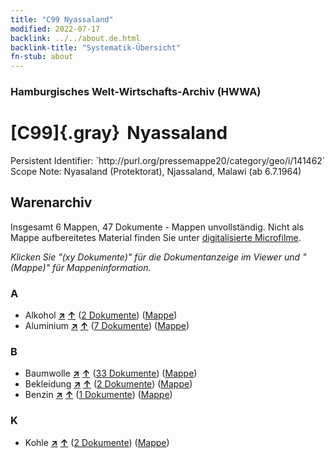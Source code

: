 ```yaml
---
title: "C99 Nyassaland"
modified: 2022-07-17
backlink: ../../about.de.html
backlink-title: "Systematik-Übersicht"
fn-stub: about
---
```


### Hamburgisches Welt-Wirtschafts-Archiv (HWWA)

# [C99]{.gray}&#8201; Nyassaland

<div class="hint">Persistent Identifier: `http://purl.org/pressemappe20/category/geo/i/141462`</div>

<div class="hint">
Scope Note: Nyasaland (Protektorat), Njassaland, Malawi (ab 6.7.1964)
</div>





## Warenarchiv








Insgesamt 6 Mappen, 47 Dokumente - Mappen unvollständig.
Nicht als Mappe aufbereitetes Material finden Sie unter [digitalisierte Microfilme](/film/h1_wa.de.html).

_Klicken Sie "(xy Dokumente)" für die Dokumentanzeige im Viewer und "(Mappe)" für Mappeninformation._




### A

- Alkohol [**&nearr;**](../../../ware/i/141966/about.de.html "Alkohol (XXX in der ganzen Welt)") [**&uarr;**](../../../ware/about.de.html#PID20.02-Sp "Warensystematik") (<a href="https://pm20.zbw.eu/iiifview/folder/wa/141966,141462" title="über: Alkohol : Nyassaland" target="_blank">2 Dokumente</a>) ([Mappe](../../../../folder/wa/1419xx/141966/1414xx/141462/about.de.html))
- Aluminium [**&nearr;**](../../../ware/i/141969/about.de.html "Aluminium (XXX in der ganzen Welt)") [**&uarr;**](../../../ware/about.de.html#PID07.01-Lm01 "Warensystematik") (<a href="https://pm20.zbw.eu/iiifview/folder/wa/141969,141462" title="über: Aluminium : Nyassaland" target="_blank">7 Dokumente</a>) ([Mappe](../../../../folder/wa/1419xx/141969/1414xx/141462/about.de.html))

### B

- Baumwolle [**&nearr;**](../../../ware/i/142089/about.de.html "Baumwolle (XXX in der ganzen Welt)") [**&uarr;**](../../../ware/about.de.html#PLW04-Bw "Warensystematik") (<a href="https://pm20.zbw.eu/iiifview/folder/wa/142089,141462" title="über: Baumwolle : Nyassaland" target="_blank">33 Dokumente</a>) ([Mappe](../../../../folder/wa/1420xx/142089/1414xx/141462/about.de.html))
- Bekleidung [**&nearr;**](../../../ware/i/142106/about.de.html "Bekleidung (XXX in der ganzen Welt)") [**&uarr;**](../../../ware/about.de.html#PID19-Bk "Warensystematik") (<a href="https://pm20.zbw.eu/iiifview/folder/wa/142106,141462" title="über: Bekleidung : Nyassaland" target="_blank">2 Dokumente</a>) ([Mappe](../../../../folder/wa/1421xx/142106/1414xx/141462/about.de.html))
- Benzin [**&nearr;**](../../../ware/i/142108/about.de.html "Benzin (XXX in der ganzen Welt)") [**&uarr;**](../../../ware/about.de.html#PID13.02-Ks02 "Warensystematik") (<a href="https://pm20.zbw.eu/iiifview/folder/wa/142108,141462" title="über: Benzin : Nyassaland" target="_blank">1 Dokumente</a>) ([Mappe](../../../../folder/wa/1421xx/142108/1414xx/141462/about.de.html))

### K

- Kohle [**&nearr;**](../../../ware/i/143120/about.de.html "Kohle (XXX in der ganzen Welt)") [**&uarr;**](../../../ware/about.de.html#PRB02.01 "Warensystematik") (<a href="https://pm20.zbw.eu/iiifview/folder/wa/143120,141462" title="über: Kohle : Nyassaland" target="_blank">2 Dokumente</a>) ([Mappe](../../../../folder/wa/1431xx/143120/1414xx/141462/about.de.html))




